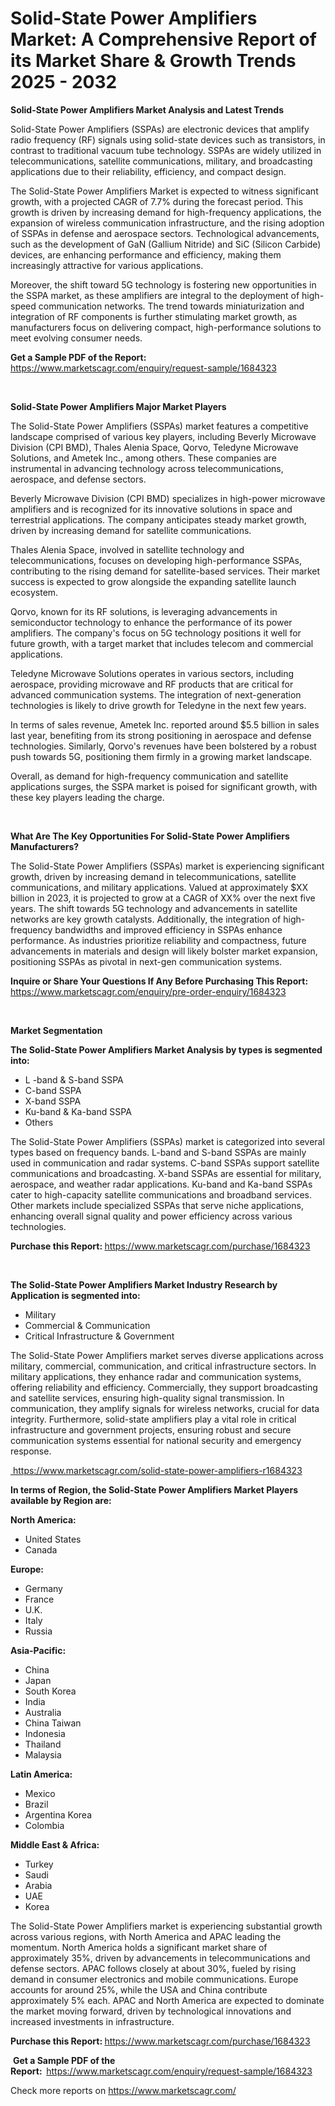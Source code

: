 <p><h1>Solid-State Power Amplifiers Market: A Comprehensive Report of its Market Share & Growth Trends 2025 - 2032</h1></p><p><strong>Solid-State Power Amplifiers Market Analysis and Latest Trends</strong></p>
<p><p>Solid-State Power Amplifiers (SSPAs) are electronic devices that amplify radio frequency (RF) signals using solid-state devices such as transistors, in contrast to traditional vacuum tube technology. SSPAs are widely utilized in telecommunications, satellite communications, military, and broadcasting applications due to their reliability, efficiency, and compact design. </p><p>The Solid-State Power Amplifiers Market is expected to witness significant growth, with a projected CAGR of 7.7% during the forecast period. This growth is driven by increasing demand for high-frequency applications, the expansion of wireless communication infrastructure, and the rising adoption of SSPAs in defense and aerospace sectors. Technological advancements, such as the development of GaN (Gallium Nitride) and SiC (Silicon Carbide) devices, are enhancing performance and efficiency, making them increasingly attractive for various applications. </p><p>Moreover, the shift toward 5G technology is fostering new opportunities in the SSPA market, as these amplifiers are integral to the deployment of high-speed communication networks. The trend towards miniaturization and integration of RF components is further stimulating market growth, as manufacturers focus on delivering compact, high-performance solutions to meet evolving consumer needs.</p></p>
<p><strong>Get a Sample PDF of the Report:&nbsp;</strong> <a href="https://www.marketscagr.com/enquiry/request-sample/1684323?utm_campaign=2485&utm_medium=2&utm_source=Github&utm_content=ia&utm_term=26032025&utm_id=solid-state-power-amplifiers">https://www.marketscagr.com/enquiry/request-sample/1684323</a></p>
<p>&nbsp;</p>
<p><strong>Solid-State Power Amplifiers Major Market Players</strong></p>
<p><p>The Solid-State Power Amplifiers (SSPAs) market features a competitive landscape comprised of various key players, including Beverly Microwave Division (CPI BMD), Thales Alenia Space, Qorvo, Teledyne Microwave Solutions, and Ametek Inc., among others. These companies are instrumental in advancing technology across telecommunications, aerospace, and defense sectors.</p><p>Beverly Microwave Division (CPI BMD) specializes in high-power microwave amplifiers and is recognized for its innovative solutions in space and terrestrial applications. The company anticipates steady market growth, driven by increasing demand for satellite communications.</p><p>Thales Alenia Space, involved in satellite technology and telecommunications, focuses on developing high-performance SSPAs, contributing to the rising demand for satellite-based services. Their market success is expected to grow alongside the expanding satellite launch ecosystem.</p><p>Qorvo, known for its RF solutions, is leveraging advancements in semiconductor technology to enhance the performance of its power amplifiers. The company's focus on 5G technology positions it well for future growth, with a target market that includes telecom and commercial applications.</p><p>Teledyne Microwave Solutions operates in various sectors, including aerospace, providing microwave and RF products that are critical for advanced communication systems. The integration of next-generation technologies is likely to drive growth for Teledyne in the next few years.</p><p>In terms of sales revenue, Ametek Inc. reported around $5.5 billion in sales last year, benefiting from its strong positioning in aerospace and defense technologies. Similarly, Qorvo's revenues have been bolstered by a robust push towards 5G, positioning them firmly in a growing market landscape.</p><p>Overall, as demand for high-frequency communication and satellite applications surges, the SSPA market is poised for significant growth, with these key players leading the charge.</p></p>
<p>&nbsp;</p>
<p><strong>What Are The Key Opportunities For Solid-State Power Amplifiers Manufacturers?</strong></p>
<p><p>The Solid-State Power Amplifiers (SSPAs) market is experiencing significant growth, driven by increasing demand in telecommunications, satellite communications, and military applications. Valued at approximately $XX billion in 2023, it is projected to grow at a CAGR of XX% over the next five years. The shift towards 5G technology and advancements in satellite networks are key growth catalysts. Additionally, the integration of high-frequency bandwidths and improved efficiency in SSPAs enhance performance. As industries prioritize reliability and compactness, future advancements in materials and design will likely bolster market expansion, positioning SSPAs as pivotal in next-gen communication systems.</p></p>
<p><strong>Inquire or Share Your Questions If Any Before Purchasing This Report:</strong> <a href="https://www.marketscagr.com/enquiry/pre-order-enquiry/1684323?utm_campaign=2485&utm_medium=2&utm_source=Github&utm_content=ia&utm_term=26032025&utm_id=solid-state-power-amplifiers">https://www.marketscagr.com/enquiry/pre-order-enquiry/1684323</a></p>
<p>&nbsp;</p>
<p><strong>Market Segmentation</strong></p>
<p><strong>The Solid-State Power Amplifiers Market Analysis by types is segmented into:</strong></p>
<p><ul><li>L -band & S-band SSPA</li><li>C-band SSPA</li><li>X-band SSPA</li><li>Ku-band & Ka-band SSPA</li><li>Others</li></ul></p>
<p><p>The Solid-State Power Amplifiers (SSPAs) market is categorized into several types based on frequency bands. L-band and S-band SSPAs are mainly used in communication and radar systems. C-band SSPAs support satellite communications and broadcasting. X-band SSPAs are essential for military, aerospace, and weather radar applications. Ku-band and Ka-band SSPAs cater to high-capacity satellite communications and broadband services. Other markets include specialized SSPAs that serve niche applications, enhancing overall signal quality and power efficiency across various technologies.</p></p>
<p><strong>Purchase this Report:&nbsp;</strong><a href="https://www.marketscagr.com/purchase/1684323?utm_campaign=2485&utm_medium=2&utm_source=Github&utm_content=ia&utm_term=26032025&utm_id=solid-state-power-amplifiers">https://www.marketscagr.com/purchase/1684323</a></p>
<p>&nbsp;</p>
<p><strong>The Solid-State Power Amplifiers Market Industry Research by Application is segmented into:</strong></p>
<p><ul><li>Military</li><li>Commercial & Communication</li><li>Critical Infrastructure & Government</li></ul></p>
<p><p>The Solid-State Power Amplifiers market serves diverse applications across military, commercial, communication, and critical infrastructure sectors. In military applications, they enhance radar and communication systems, offering reliability and efficiency. Commercially, they support broadcasting and satellite services, ensuring high-quality signal transmission. In communication, they amplify signals for wireless networks, crucial for data integrity. Furthermore, solid-state amplifiers play a vital role in critical infrastructure and government projects, ensuring robust and secure communication systems essential for national security and emergency response.</p></p>
<p><a href="https://www.marketscagr.com/solid-state-power-amplifiers-r1684323?utm_campaign=2485&utm_medium=2&utm_source=Github&utm_content=ia&utm_term=26032025&utm_id=solid-state-power-amplifiers">&nbsp;https://www.marketscagr.com/solid-state-power-amplifiers-r1684323</a></p>
<p><strong>In terms of Region, the Solid-State Power Amplifiers Market Players available by Region are:</strong></p>
<p>
    <p> <strong> North America: </strong>
        <ul>
            <li>United States</li>
            <li>Canada</li>
        </ul>
        </p> 
    <p> <strong> Europe: </strong>
        <ul>
            <li>Germany</li>
            <li>France</li>
            <li>U.K.</li>
            <li>Italy</li>
            <li>Russia</li>
        </ul>
        </p> 
    <p> <strong> Asia-Pacific: </strong>
        <ul>
            <li>China</li>
            <li>Japan</li>
            <li>South Korea</li>
            <li>India</li>
            <li>Australia</li>
            <li>China Taiwan</li>
            <li>Indonesia</li>
            <li>Thailand</li>
            <li>Malaysia</li>
        </ul>
        </p> 
    <p> <strong> Latin America: </strong>
        <ul>
            <li>Mexico</li>
            <li>Brazil</li>
            <li>Argentina Korea</li>
            <li>Colombia</li>
        </ul>
        </p> 
    <p> <strong> Middle East & Africa: </strong>
        <ul>
            <li>Turkey</li>
            <li>Saudi</li>
            <li>Arabia</li>
            <li>UAE</li>
            <li>Korea</li>
        </ul>
    </p>
    </p>
<p><p>The Solid-State Power Amplifiers market is experiencing substantial growth across various regions, with North America and APAC leading the momentum. North America holds a significant market share of approximately 35%, driven by advancements in telecommunications and defense sectors. APAC follows closely at about 30%, fueled by rising demand in consumer electronics and mobile communications. Europe accounts for around 25%, while the USA and China contribute approximately 5% each. APAC and North America are expected to dominate the market moving forward, driven by technological innovations and increased investments in infrastructure.</p></p>
<p><strong>Purchase this Report: </strong><a href="https://www.marketscagr.com/purchase/1684323?utm_campaign=2485&utm_medium=2&utm_source=Github&utm_content=ia&utm_term=26032025&utm_id=solid-state-power-amplifiers">https://www.marketscagr.com/purchase/1684323</a></p>
<p>&nbsp;<strong>Get a Sample PDF of the Report:&nbsp;&nbsp;</strong><a href="https://www.marketscagr.com/enquiry/request-sample/1684323?utm_campaign=2485&utm_medium=2&utm_source=Github&utm_content=ia&utm_term=26032025&utm_id=solid-state-power-amplifiers">https://www.marketscagr.com/enquiry/request-sample/1684323</a></p>
<p><strong></strong></p>
<p>Check more reports on <a href="https://www.marketscagr.com/?utm_campaign=2485&utm_medium=2&utm_source=Github&utm_content=ia&utm_term=26032025&utm_id=solid-state-power-amplifiers">https://www.marketscagr.com/</a></p>